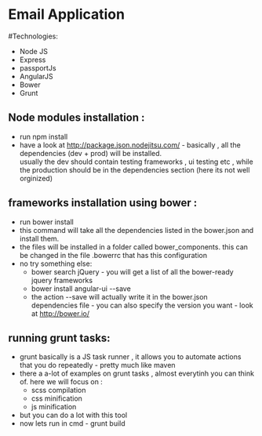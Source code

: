 # Email Application

#Technologies:
 - Node JS
 - Express
 - passportJs
 - AngularJS
 - Bower
 - Grunt


## Node modules installation :
 - run npm install
 - have a look at http://package.json.nodejitsu.com/ - basically , all the dependencies (dev + prod) will be installed.\
   usually the dev should contain testing frameworks , ui testing etc , while the production should be in the dependencies section (here its not well orginized)

## frameworks installation using bower :
 - run bower install
 - this command will take all the dependencies listed in the bower.json and install them.
 - the files will be installed in a folder called bower_components. this can be changed in the file .bowerrc that has this configuration
 - no try something else:
    - bower search jQuery - you will get a list of all the bower-ready jquery frameworks
    - bower install angular-ui --save
    - the action --save will actually write it in the bower.json dependencies file - you can also specify the version you want - look at http://bower.io/

## running grunt tasks:
 - grunt basically is a JS task runner , it allows you to automate actions that you do repeatedly  - pretty much like maven
 - there a a-lot of examples on grunt tasks , almost everytinh you can think of. here we will focus on :
    - scss compilation
    - css minification
    - js minification
  - but you can do a lot with this tool
  - now lets run in cmd - grunt build
